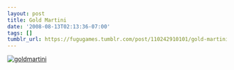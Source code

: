 ```yaml
---
layout: post
title: Gold Martini
date: '2008-08-13T02:13:36-07:00'
tags: []
tumblr_url: https://fugugames.tumblr.com/post/110242910101/gold-martini
---
```

[![](http://itshardtofondlepenguins.com/wp-content/uploads/2008/08/goldmartini.jpg "goldmartini")](http://itshardtofondlepenguins.com/wp-content/uploads/2008/08/goldmartini.jpg)
